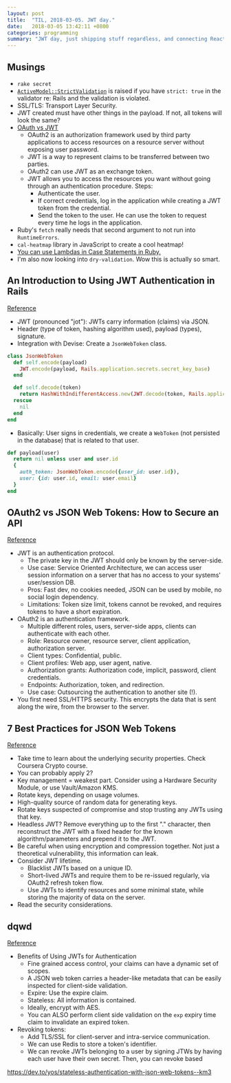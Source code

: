 ```yaml
---
layout: post
title:  "TIL, 2018-03-05. JWT day."
date:   2018-03-05 13:42:11 +0800
categories: programming
summary: "JWT day, just shipping stuff regardless, and connecting React."
---
```


## Musings

- `rake secret`
- [`ActiveModel::StrictValidation`](https://www.51degrees.net/2012/02/27/strict-validations-in-activemodel.html) is raised if you have `strict: true` in the validator re: Rails and the validation is violated.
- SSL/TLS: Transport Layer Security.
- JWT created must have other things in the payload. If not, all tokens will look the same?
- [OAuth vs JWT](https://stackoverflow.com/questions/38689395/relationship-between-oauth-and-jwt)
  - OAuth2 is an authorization framework used by third party applications to access resources on a resource server without exposing user password.
  - JWT is a way to represent claims to be transferred between two parties.
  - OAuth2 can use JWT as an exchange token.
  - JWT allows you to access the resources you want without going through an authentication procedure. Steps:
    - Authenticate the user.
    - If correct credentials, log in the application while creating a JWT token from the credential.
    - Send the token to the user. He can use the token to request every time he logs in the application.
- Ruby's `fetch` really needs that second argument to not run into `RuntimeErrors`.
- `cal-heatmap` library in JavaScript to create a cool heatmap!
- [You can use Lambdas in Case Statements in Ruby.](http://aalvarez.me/blog/posts/using-lambdas-in-case-statements-in-ruby.html)
- I'm also now looking into `dry-validation`. Wow this is actually so smart.

## An Introduction to Using JWT Authentication in Rails
[Reference](https://www.sitepoint.com/introduction-to-using-jwt-in-rails/)

- JWT (pronounced "jot"): JWTs carry information (claims) via JSON.
- Header (type of token, hashing algorithm used), payload (types), signature.
- Integration with Devise: Create a `JsonWebToken` class.

``` ruby
class JsonWebToken
  def self.encode(payload)
    JWT.encode(payload, Rails.application.secrets.secret_key_base)
  end

  def self.decode(token)
    return HashWithIndifferentAccess.new(JWT.decode(token, Rails.application.secrets.secret_key_base)[0])
  rescue
    nil
  end
end
```

- Basically: User signs in credentials, we create a `WebToken` (not persisted in the database) that is related to that user.

``` ruby
def payload(user)
  return nil unless user and user.id
  {
    auth_token: JsonWebToken.encode({user_id: user.id}),
    user: {id: user.id, email: user.email}
  }
end
```

## OAuth2 vs JSON Web Tokens: How to Secure an API
[Reference](http://www.seedbox.com/en/blog/2015/06/05/oauth-2-vs-json-web-tokens-comment-securiser-un-api/)

- JWT is an authentication protocol.
  - The private key in the JWT should only be known by the server-side.
  - Use case: Service Oriented Architecture, we can access user session information on a server that has no access to your systems' user/session DB.
  - Pros: Fast dev, no cookies needed, JSON can be used by mobile, no social login dependency.
  - Limitations: Token size limit, tokens cannot be revoked, and requires tokens to have a short expiration.
- OAuth2 is an authentication framework.
  - Multiple different roles, users, server-side apps, clients can authenticate with each other.
  - Role: Resource owner, resource server, client application, authorization server.
  - Client types: Confidential, public.
  - Client profiles: Web app, user agent, native.
  - Authorization grants: Authorization code, implicit, password, client credentials.
  - Endpoints: Authorization, token, and redirection.
  - Use case: Outsourcing the authentication to another site (!).
- You first need SSL/HTTPS security. This encrypts the data that is sent along the wire, from the browser to the server.

## 7 Best Practices for JSON Web Tokens
[Reference](https://dev.to/neilmadden/7-best-practices-for-json-web-tokens)

- Take time to learn about the underlying security properties. Check Coursera Crypto course.
- You can probably apply 2?
- Key management = weakest part. Consider using a Hardware Security Module, or use Vault/Amazon KMS.
- Rotate keys, depending on usage volumes.
- High-quality source of random data for generating keys.
- Rotate keys suspected of compromise and stop trusting any JWTs using that key.
- Headless JWT? Remove everything up to the first "." character, then reconstruct the JWT with a fixed header for the known algorithm/parameters and prepend it to the JWT.
- Be careful when using encryption and compression together. Not just a theoretical vulnerability, this information can leak.
- Consider JWT lifetime.
  - Blacklist JWTs based on a unique ID.
  - Short-lived JWTs and require them to be re-issued regularly, via OAuth2 refresh token flow.
  - Use JWTs to identify resources and some minimal state, while storing the majority of data on the server.
- Read the security considerations.

## dqwd
[Reference](https://dev.to/yos/stateless-authentication-with-json-web-tokens--km3)

- Benefits of Using JWTs for Authentication
  - Fine grained access control, your claims can have a dynamic set of scopes.
  - A JSON web token carries a header-like metadata that can be easily inspected for client-side validation.
  - Expire: Use the expire claim.
  - Stateless: All information is contained.
  - Ideally, encrypt with AES.
  - You can ALSO perform client side validation on the `exp` expiry time claim to invalidate an expired token.
- Revoking tokens:
  - Add TLS/SSL for client-server and intra-service communication.
  - We can use Redis to store a token's identifier.
  - We can revoke JWTs belonging to a user by signing JTWs by having each user have their own secret. Then, you can revoke based

https://dev.to/yos/stateless-authentication-with-json-web-tokens--km3
